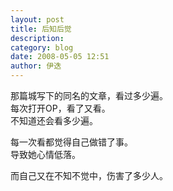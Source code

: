 ```yaml
---
layout: post
title: 后知后觉
description: 
category: blog
date: 2008-05-05 12:51
author: 伊迭
---
```

那篇城写下的同名的文章，看过多少遍。  
每次打开OP，看了又看。  
不知道还会看多少遍。

每一次看都觉得自己做错了事。  
导致她心情低落。

而自己又在不知不觉中，伤害了多少人。
